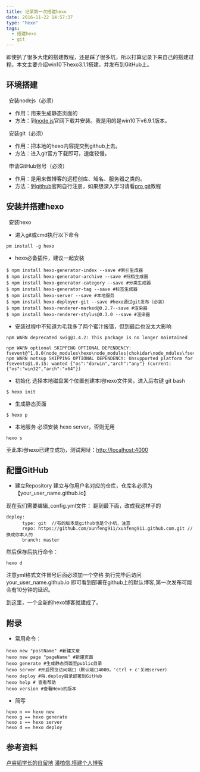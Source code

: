 ```yaml
---
title: 记录第一次搭建hexo
date: 2016-11-22 14:57:37
type: "hexo"
tags:
  - 搭建hexo
  - git
---
```

即使扒了很多大佬的搭建教程，还是踩了很多坑，所以打算记录下来自己的搭建过程。本文主要介绍win10下hexo3.1.1搭建，并发布到GitHub上。

<!--more-->

## 环境搭建
 &ensp;安装nodejs（必须）
- 作用：用来生成静态页面的
- 方法：到[node.js](http://nodejs.cn/)官网下载并安装。我是用的是win10下v6.9.1版本。

 &ensp;安装git（必须）
- 作用：把本地的hexo内容提交到github上去。
- 方法：进入git官方下载即可，速度较慢。

 &ensp;申请GitHub账号（必须）
- 作用：是用来做博客的远程创库、域名、服务器之类的。
- 方法：到[github](https://github.com/)官网自行注册，如果想深入学习请看[pro git](http://iissnan.com/progit/)教程


## 安装并搭建hexo
 &ensp;安装hexo
- 进入git或cmd执行以下命令


```
pm install -g hexo
```

- hexo必备插件，建议一起安装

```
$ npm install hexo-generator-index --save #索引生成器
$ npm install hexo-generator-archive --save #归档生成器
$ npm install hexo-generator-category --save #分类生成器
$ npm install hexo-generator-tag --save #标签生成器
$ npm install hexo-server --save #本地服务
$ npm install hexo-deployer-git --save #hexo通过git发布（必装）
$ npm install hexo-renderer-marked@0.2.7--save #渲染器
$ npm install hexo-renderer-stylus@0.3.0 --save #渲染器
```

- 安装过程中不知道为毛我多了两个蜜汁报错，但到最后也没太大影响

```
npm WARN deprecated swig@1.4.2: This package is no longer maintained
```
```
npm WARN optional SKIPPING OPTIONAL DEPENDENCY: fsevent@^1.0.0(node_modules\hexo\node_modules|chokidar\node_mdules\fsevents):
npm WARN notsup SKIPPING OPTIONAL DEPENDENCY: Unsupported platform for fsevents@1.0.15: wanted {"os":"darwin","arch":"any"} (current: {"os":"win32","arch":"x64"})
```

- 初始化
 选择本地磁盘某个位置创建本地hexo文件夹，进入后右键 git bash

```
$ hexo init
```

- 生成静态页面

```
$ hexo p
```

- 本地服务
必须安装 hexo server，否则无用

```
hexo s
```

至此本地hexo已建立成功，测试网址：[http://localhost:4000](http://localhost:4000/)

## 配置GitHub
- 建立Repository
建立与你用户名对应的仓库，仓库名必须为【your_user_name.github.io】

现在我们需要编辑_config.yml文件：
翻到最下面，改成我这样子的
```
deploy: 
      type: git  //有的版本是github也是个小坑，注意
      repo: https://github.com/xunfeng911/xunfeng911.github.com.git // 换成你本人的
      branch: master
```

然后保存后执行命令：

```
hexo d
```
注意yml格式文件冒号后面必须加一个空格
执行完毕后访问your_user_name.github.io
即可看到部署在github上的默认博客,第一次发布可能会有10分钟的延迟。

到这里，一个全新的hexo博客就建成了。



## 附录

- 常用命令：

```
hexo new "postName" #新建文章
hexo new page "pageName" #新建页面
hexo generate #生成静态页面至public目录
hexo server #开启预览访问端口（默认端口4000，'ctrl + c'关闭server）
hexo deploy #将.deploy目录部署到GitHub
hexo help # 查看帮助
hexo version #查看Hexo的版本
```
- 简写

```
hexo n == hexo new
hexo g == hexo generate
hexo s == hexo server
hexo d == hexo deploy
```

## 参考资料

[卢睿韬学长的自留地](https://xdlrt.github.io/2016/02/16/2016-02-16/)
[潘柏信,搭建个人博客](http://baixin.io/2015/08/HEXO搭建个人博客/)